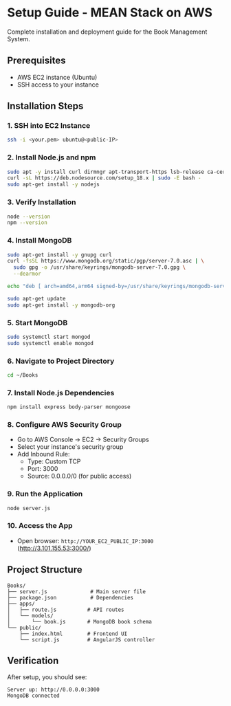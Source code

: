 # Setup Guide - MEAN Stack on AWS

Complete installation and deployment guide for the Book Management System.

## Prerequisites
- AWS EC2 instance (Ubuntu)
- SSH access to your instance

## Installation Steps

### 1. SSH into EC2 Instance
```bash
ssh -i <your.pem> ubuntu@<public-IP>
```

### 2. Install Node.js and npm
```bash
sudo apt -y install curl dirmngr apt-transport-https lsb-release ca-certificates
curl -sL https://deb.nodesource.com/setup_18.x | sudo -E bash -
sudo apt-get install -y nodejs
```

### 3. Verify Installation
```bash
node --version
npm --version
```

### 4. Install MongoDB
```bash
sudo apt-get install -y gnupg curl
curl -fsSL https://www.mongodb.org/static/pgp/server-7.0.asc | \
  sudo gpg -o /usr/share/keyrings/mongodb-server-7.0.gpg \
  --dearmor

echo "deb [ arch=amd64,arm64 signed-by=/usr/share/keyrings/mongodb-server-7.0.gpg ] https://repo.mongodb.org/apt/ubuntu jammy/mongodb-org/7.0 multiverse" | sudo tee /etc/apt/sources.list.d/mongodb-org-7.0.list

sudo apt-get update
sudo apt-get install -y mongodb-org
```

### 5. Start MongoDB
```bash
sudo systemctl start mongod
sudo systemctl enable mongod
```

### 6. Navigate to Project Directory
```bash
cd ~/Books
```

### 7. Install Node.js Dependencies
```bash
npm install express body-parser mongoose
```

### 8. Configure AWS Security Group
- Go to AWS Console → EC2 → Security Groups
- Select your instance's security group
- Add Inbound Rule:
  - Type: Custom TCP
  - Port: 3000
  - Source: 0.0.0.0/0 (for public access)

### 9. Run the Application
```bash
node server.js
```

### 10. Access the App
- Open browser: `http://YOUR_EC2_PUBLIC_IP:3000` (http://3.101.155.53:3000/)

## Project Structure
```
Books/
├── server.js              # Main server file
├── package.json           # Dependencies
├── apps/
│   ├── route.js          # API routes
│   └── models/
│       └── book.js       # MongoDB book schema
└── public/
    ├── index.html        # Frontend UI
    └── script.js         # AngularJS controller
```

## Verification
After setup, you should see:
```
Server up: http://0.0.0.0:3000
MongoDB connected
```
